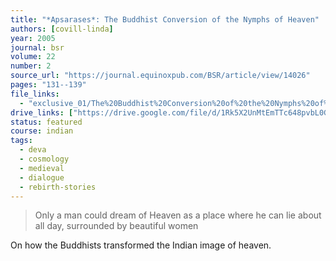 ```yaml
---
title: "*Apsarases*: The Buddhist Conversion of the Nymphs of Heaven"
authors: [covill-linda]
year: 2005
journal: bsr
volume: 22
number: 2
source_url: "https://journal.equinoxpub.com/BSR/article/view/14026"
pages: "131--139"
file_links:
  - "exclusive_01/The%20Buddhist%20Conversion%20of%20the%20Nymphs%20of%20Heaven%20-%20Linda%20Covill.pdf"
drive_links: ["https://drive.google.com/file/d/1Rk5X2UnMtEmTTc648pvbL0GVeV4_P9Wy/view?usp=drivesdk"]
status: featured
course: indian
tags:
  - deva
  - cosmology
  - medieval
  - dialogue
  - rebirth-stories
---
```


> Only a man could dream of Heaven as a place where he can lie about all day, surrounded by beautiful women

On how the Buddhists transformed the Indian image of heaven.

